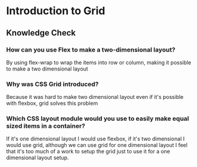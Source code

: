 # Introduction to Grid

## Knowledge Check

### How can you use Flex to make a two-dimensional layout?

By using flex-wrap to wrap the items into row or column, making it possible to make a two dimensional layout

### Why was CSS Grid introduced?

Because it was hard to make two dimensional layout even if it's possible with flexbox, grid solves this problem 

### Which CSS layout module would you use to easily make equal sized items in a container?

If it's one dimensional layout I would use flexbox, if it's two dimensional I would use grid, although we can use grid for one dimensional layout I feel that it's too much of a work to setup the grid just to use it for a one dimensional layout setup.